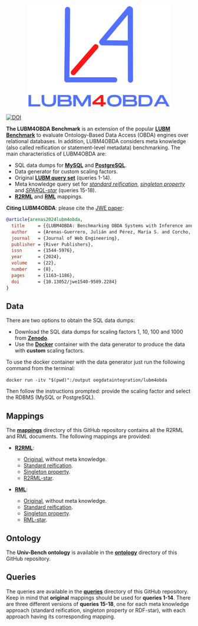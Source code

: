 <p align="center">
<img src="https://github.com/oeg-upm/lubm4obda/blob/main/logo.png" height="280" alt="morph">
</p>

[![DOI](https://zenodo.org/badge/DOI/10.5281/zenodo.7110221.svg)](https://doi.org/10.5281/zenodo.7110221)

**The LUBM4OBDA Benchmark** is an extension of the popular **[LUBM Benchmark](http://swat.cse.lehigh.edu/projects/lubm/)** to evaluate Ontology-Based Data Access (OBDA) engines over relational databases. In addition, LUBM4OBDA considers meta knowledge (also called reification or statement-level metadata) benchmarking. The main characteristics of LUBM4OBDA are:

- SQL data dumps for **[MySQL](https://www.mysql.com/)** and **[PostgreSQL](https://www.postgresql.org/)**.
- Data generator for custom scaling factors.
- Original **[LUBM query set](http://swat.cse.lehigh.edu/projects/lubm/queries-sparql.txt)** (queries 1-14).
- Meta knowledge query set for [_standard reification_](https://www.w3.org/TR/rdf-primer/#reification), [_singleton property_](https://dl.acm.org/doi/pdf/10.1145/2566486.2567973) and [_SPARQL-star_](https://w3c.github.io/rdf-star/cg-spec/2021-12-17.html#sparql-star) (queries 15-18).
- **[R2RML](https://www.w3.org/TR/r2rml/)** and **[RML](https://rml.io/specs/rml/)** mappings.


**Citing LUBM4OBDA**: please cite the [JWE paper](https://journals.riverpublishers.com/index.php/JWE/article/view/18845):

```bib
@article{arenas2024lubm4obda,
  title     = {{LUBM4OBDA: Benchmarking OBDA Systems with Inference and Meta Knowledge}},
  author    = {Arenas-Guerrero, Julián and Pérez, María S. and Corcho, Oscar},
  journal   = {Journal of Web Engineering},
  publisher = {River Publishers},
  issn      = {1544-5976},
  year      = {2024},
  volume    = {22},
  number    = {8},
  pages     = {1163–1186},
  doi       = {10.13052/jwe1540-9589.2284}
}
```

## Data

There are two options to obtain the SQL data dumps:

- Download the SQL data dumps for scaling factors 1, 10, 100 and 1000 from **[Zenodo](https://doi.org/10.5281/zenodo.7110221)**.
- Use the **[Docker](https://github.com/oeg-upm/lubm4obda/tree/main/generator#build-and-run-the-data-generator-image-locally)** container with the data generator to produce the data with **custom** scaling factors.

To use the docker container with the data generator just run the following command from the terminal:

`docker run -itv "$(pwd)":/output oegdataintegration/lubm4obda`

Then follow the instructions prompted: provide the scaling factor and select the RDBMS (MySQL or PostgreSQL).

## Mappings

The **[mappings](https://github.com/oeg-upm/lubm4obda/tree/main/mappings)** directory of this GitHub repository contains all the R2RML and RML documents. The following mappings are provided:

- **[R2RML](https://github.com/oeg-upm/lubm4obda/tree/main/mappings/r2rml)**:
  - [Original](https://github.com/oeg-upm/lubm4obda/blob/main/mappings/r2rml/lubm4obda.r2rml.ttl), without meta knowledge.
  - [Standard reification](https://github.com/oeg-upm/lubm4obda/blob/main/mappings/r2rml/lubm4obda-reification.r2rml.ttl).
  - [Singleton property](https://github.com/oeg-upm/lubm4obda/blob/main/mappings/r2rml/lubm4obda-singleton-property.r2rml.ttl).
  - [R2RML-star](https://github.com/oeg-upm/lubm4obda/blob/main/mappings/r2rml/lubm4obda-star.r2rml.ttl).

- **[RML](https://github.com/oeg-upm/lubm4obda/tree/main/mappings/rml)**:
  - [Original](https://github.com/oeg-upm/lubm4obda/blob/main/mappings/rml/lubm4obda.rml.ttl), without meta knowledge.
  - [Standard reification](https://github.com/oeg-upm/lubm4obda/blob/main/mappings/rml/lubm4obda-reification.rml.ttl).
  - [Singleton property](https://github.com/oeg-upm/lubm4obda/blob/main/mappings/rml/lubm4obda-singleton-property.rml.ttl).
  - [RML-star](https://github.com/oeg-upm/lubm4obda/blob/main/mappings/rml/lubm4obda-star.rml.ttl).

## Ontology

The **Univ-Bench ontology** is available in the **[ontology](https://github.com/oeg-upm/lubm4obda/blob/main/ontology/univ-bench.owl)** directory of this GitHub repository.

## Queries

The queries are available in the **[queries](https://github.com/oeg-upm/lubm4obda/tree/main/queries)** directory of this GitHub repository. Keep in mind that **original** mappings should be used for **queries 1-14**. There are three different versions of **queries 15-18**, one for each meta knowledge approach (standard reification, singleton property or RDF-star), with each approach having its corresponding mapping.
